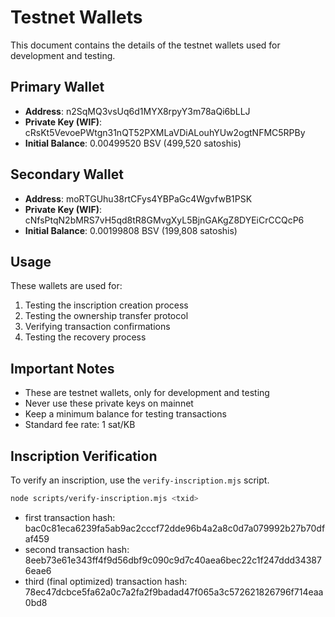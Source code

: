 # Testnet Wallets

This document contains the details of the testnet wallets used for development and testing.

## Primary Wallet
- **Address**: n2SqMQ3vsUq6d1MYX8rpyY3m78aQi6bLLJ
- **Private Key (WIF)**: cRsKt5VevoePWtgn31nQT52PXMLaVDiALouhYUw2ogtNFMC5RPBy
- **Initial Balance**: 0.00499520 BSV (499,520 satoshis)

## Secondary Wallet
- **Address**: moRTGUhu38rtCFys4YBPaGc4WgvfwB1PSK
- **Private Key (WIF)**: cNfsPtqN2bMRS7vH5qd8tR8GMvgXyL5BjnGAKgZ8DYEiCrCCQcP6
- **Initial Balance**: 0.00199808 BSV (199,808 satoshis)

## Usage
These wallets are used for:
1. Testing the inscription creation process
2. Testing the ownership transfer protocol
3. Verifying transaction confirmations
4. Testing the recovery process

## Important Notes
- These are testnet wallets, only for development and testing
- Never use these private keys on mainnet
- Keep a minimum balance for testing transactions
- Standard fee rate: 1 sat/KB 

## Inscription Verification
To verify an inscription, use the `verify-inscription.mjs` script.

```bash
node scripts/verify-inscription.mjs <txid>
```

- first transaction hash: bac0c81eca6239fa5ab9ac2cccf72dde96b4a2a8c0d7a079992b27b70dfaf459
- second transaction hash: 8eeb73e61e343ff4f9d56dbf9c090c9d7c40aea6bec22c1f247ddd343876eae6
- third (final optimized) transaction hash: 78ec47dcbce5fa62a0c7a2fa2f9badad47f065a3c572621826796f714eaa0bd8
